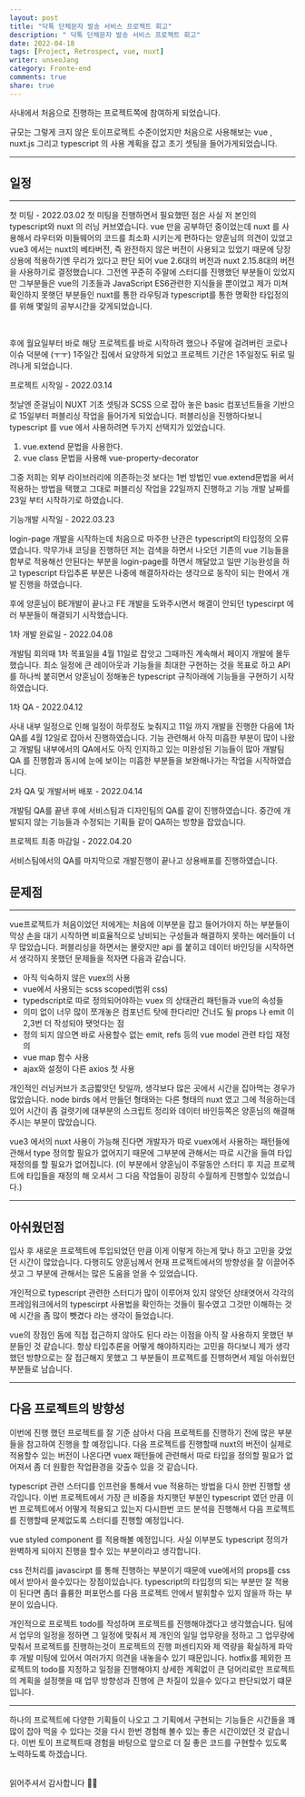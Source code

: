 ```yaml
---
layout: post
title: "닥톡 단체문자 발송 서비스 프로젝트 회고"
description: " 닥톡 단체문자 발송 서비스 프로젝트 회고"
date: 2022-04-18
tags: [Project, Retrospect, vue, nuxt]
writer: unseoJang
category: Fronte-end
comments: true
share: true
---
```


사내에서 처음으로 진행하는 프로젝트쪽에 참여하게 되었습니다.

규모는 그렇게 크지 않은 토이프로젝트 수준이었지만 처음으로 사용해보는 vue , nuxt.js 그리고 typescript 의 사용 계획을 잡고 초기 셋팅을 들어가게되었습니다.

---

## 일정
----

첫 미팅 - 2022.03.02
첫 미팅을 진행하면서 필요했떤 점은 사실 저 본인의 typescript와 nuxt 의 러닝 커브였습니다.
vue 만을 공부하던 중이었는데 nuxt 를 사용해서 라우터와 미들웨어의 코드를 최소화 시키는게 편하다는 양훈님의 의견이 있었고 vue3 에서는 nuxt의 베타버전, 즉 완전하지 않은 버전이 사용되고 있었기 때문에 당장 상용에 적용하기엔 무리가 있다고 판단 되어  vue 2.6대의 버전과 nuxt 2.15.8대의 버전을 사용하기로 결정했습니다.
그전엔 꾸준히 주말에 스터디를 진행했던 부분들이 있었지만 그부분들은 vue의 기초들과 JavaScript ES6관련한 지식들을 뿐이었고 제가 미쳐 확인하지 못햇던 부분들인 nuxt를 통한 라우팅과 typescript를 통한 명확한 타입정의를 위해 몇일의 공부시간을 갖게되었습니다.

<br />

후에 월요일부터 바로 해당 프로젝트를 바로 시작하려 했으나 주말에 걸려버린 코로나 이슈 덕분에 (ㅜㅜ) 1주일간 집에서 요양하게 되었고 프로젝트 기간은 1주일정도 뒤로 밀려나게 되었습니다.

프로젝트 시작일 - 2022.03.14

첫날엔 준걸님이 NUXT 기초 셋팅과 SCSS 으로 잡아 놓은  basic 컴포넌트들을 기반으로 15일부터 퍼블리싱 작업을 들어가게 되었습니다.
퍼블리싱을 진행하다보니 typescript 를 vue 에서 사용하려면 두가지 선택지가 있었습니다.

1. vue.extend 문법을 사용한다.
2. vue class 문법을 사용해 vue-property-decorator

그중 저희는 외부 라이브러리에 의존하는것 보다는 1번 방법인 vue.extend문법을 써서 적용하는 방법을 택했고 그대로 퍼블리싱 작업을 22일까지 진행하고 기능 개발 날짜를 23일 부터 시작하기로 하였습니다.

기능개발 시작일 - 2022.03.23

login-page 개발을 시작하는데 처음으로 마주한 난관은 typescript의 타입정의 오류였습니다.
막무가내 코딩을 진행하던 저는 검색을 하면서 나오던 기존의 vue 기능들을 함부로 적용해선 안된다는 부분을 login-page를 하면서 깨달았고 일딴 기능완성을 하고 typescript 타입추론 부분은 나중에 해결하자라는 생각으로 동작이 되는 한에서 개발 진행을 하였습니다.

후에 양훈님이 BE개발이 끝나고 FE 개발을 도와주시면서 해결이 안되던 typescirpt 에러 부분들이 해결되기 시작했습니다.

1차 개발 완료일 - 2022.04.08

개발팀 회의때 1차 목표일을 4월 11일로 잡앗고 그때까진 계속해서 페이지 개발에 몰두했습니다.
최소 일정에 큰 레이아웃과 기능들을 최대한 구현하는 것을 목표로 하고 API 를 하나씩 붙히면서 양훈님이 정해놓은 typescript 규칙아래에 기능들을 구현하기 시작하였습니다.

1차 QA - 2022.04.12

사내 내부 일정으로 인해 일정이 하루정도 늦춰지고 11일 까지 개발을 진행한 다음에 1차 QA를 4월 12일로 잡아서 진행하였습니다.
기능 관련해서 아직 미흡한 부분이 많이 나왔고 개발팀 내부에서의 QA에서도 아직 인지하고 있는 미완성된 기능들이 많아 개발팀 QA 를 진행함과 동시에 눈에 보이는 미흡한 부분들을 보완해나가는 작업을 시작하였습니다.

2차 QA 및 개발서버 배포 - 2022.04.14

개발팀 QA를 끝낸 후에 서비스팀과 디자인팀의 QA를 같이 진행하였습니다.
중간에 개발되지 않는 기능들과 수정되는 기획들 같이 QA하는 방향을 잡았습니다.

프로젝트 최종 마감일 - 2022.04.20

서비스팀에서의 QA를 마지막으로 개발진행이 끝나고 상용배포를 진행하였습니다.


## 문제점
----

vue프로젝트가 처음이었던 저에게는 처음에 이부분을 잡고 들어가야지 하는 부분들이 막상 손을 대기 시작하면 비효율적으로 낭비되는 구성들과 해결하지 못하는 에러들이 너무 많았습니다.
퍼블리싱을 하면서는 몰랏지만 api 를 붙히고 데이터 바인딩을 시작하면서 생각하지 못했던 문제들을 적자면 다음과 같습니다.

 - 아직 익숙하지 않은 vuex의 사용
 - vue에서 사용되는 scss scoped(범위 css)
 - typedscript로 따로 정의되어야하는 vuex 의 상태관리 패턴들과 vue의 속성들
 - 의미 없이 너무 많이 쪼개놓은 컴포넌트 탓에 한다리만 건너도 될 props 나 emit 이 2,3번 더 작성되야 됏엇다는 점
 - 정의 되지 않으면 바로 사용할수 없는 emit, refs 등의 vue model 관련 타입 재정의
 - vue map 함수 사용
 - ajax와 설정이 다른 axios 첫 사용

개인적인 러닝커브가 조금짧앗던 탓일까, 생각보다 많은 곳에서 시간을 잡아먹는 경우가 많았습니다.
node birds 에서 만들던 형태와는 다른 형태의 nuxt 였고 그에 적응하는데 있어 시간이 좀 걸렷기에 대부분의 스크립트 정리와 데이터 바인등쪽은 양훈님의 해결해주시는 부분이 많았습니다.

vue3 에서의 nuxt 사용이 가능해 진다면 개발자가 따로 vuex에서 사용하는 패턴들에 관해서 type 정의할 필요가 없어지기 때문에 그부분에 관해서는 따로 시간을 들여 타입재정의를 할 필요가 없어집니다.
(이 부분에서 양훈님이 주말동안 스터디 후  지금 프로젝트에 타입들을 재정의 해 오셔서 그 다음 작업들이 굉장히 수월하게 진행할수 있었습니다.)

---

## 아쉬웠던점

입사 후 새로운 프로젝트에 투입되었던 만큼 이게 이렇게 하는게 맞나 하고 고민을 갖었던 시간이 많았습니다.
다행히도 양훈님께서 현재 프로젝트에서의 방향성을 잘 이끌어주셧고 그 부분에 관해서는 많은 도움을 얻을 수 있었습니다.

개인적으로 typescript 관련한 스터디가 많이 이루어져 있지 않앗던 상태엿어서 각각의 프레임워크에서의 typescirpt 사용법을 확인하는 것들이 필수였고 그것만 이해하는 것에 시간을 좀 많이 뺏겼다 라는 생각이 들었습니다.

vue의 장점인 돔에 직접 접근하지 않아도 된다 라는 이점을 아직 잘 사용하지 못했던 부분들인 것 같습니다.
항상 타입추론을 어떻게 해야하지라는 고민을 하다보니 제가 생각했던 방향으로는 잘 접근해지 못했고 그 부분들이 프로젝트를 진행하면서 제일 아쉬웠던 부분들로 남습니다.

---

## 다음 프로젝트의 방향성

이번에 진행 했던 프로젝트를 잘 기준 삼아서 다음 프로젝트를 진행하기 전에 많은 부분들을 참고하여 진행을 할 예정입니다.
다음 프로젝트를 진행할때 nuxt의 버전이 실제로 적용할수 있는 버전이 나온다면 vuex 패턴들에 관련해서 따로 타입을 정의할 필요가 없어져서 좀 더 원활한 작업환경을 갖출수 있을 것 같습니다.

typescript 관련 스터디를 인프런을 통해서 vue 적용하는 방법을 다시 한번 진행할 생각입니다.
이번 프로젝트에서 가장 큰 비중을 차지햇던 부분인 typescript 였던 만큼 이번 프로젝트에서 어떻게 적용되고 있는지 다시한번 코드 분석을 진행해서 다음 프로젝트를 진행할때 문제없도록 스터디를 진행할 예정입니다.

vue styled component 를 적용해볼 예정입니다.
사실 이부분도 typescript 정의가 완벽하게 되야지 진행을 할수 있는 부분이라고 생각합니다.

css 전처리를 javascirpt 를 통해 진행하는 부분이기 때문에 vue에서의 props를 css에서 받아서 쓸수있다는 장점이있습니다.
typescript의 타입정의 되는 부분만 잘 적용이 된다면 좀더 휼륭한 퍼포먼스를 다음 프로젝트 안에서 발휘할수 있지 않을까 하는 부분이 있습니다.

개인적으로 프로젝트 todo를 작성하며 프로젝트를 진행해야겠다고 생각했습니다. 팀에서 업무의 일정을 정하면 그 일정에 맞춰서 제 개인의 일일 업무량을 정하고 그 업무량에 맞춰서 프로젝트를 진행하는것이 프로젝트의 진행 퍼센티지와 제 역량을 확실하게 파악 후 개발 미팅에 있어서 여러가지 의견을 내놓을수 있기 때문입니다.
hotfix를 제외한 프로젝트의 todo를 지정하고 일정을 진행해야지 상세한 계획없이 큰 덩어리로만 프로젝트의 계획을 설정햇을 때 업무 방향성과 진행에 큰 차질이 있을수 있다고 판단되었기 떄문입니다.

---

하나의 프로젝트에 다양한 기획들이 나오고 그 기획에서 구현되는 기능들은 시간들을 꽤 많이 잡아 먹을 수 있다는 것을 다시 한번 경험해 볼수 있는 좋은 시간이었던 것 같습니다.
이번 토이 프로젝트때 경험을 바탕으로 앞으로 더 질 좋은 코드를 구현할수 있도록 노력하도록 하겠습니다.


<br/>
읽어주셔서 감사합니다 🙇‍♀️
